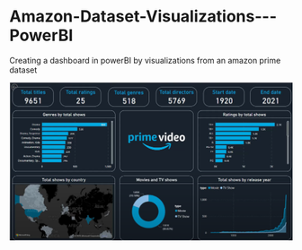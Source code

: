 # Amazon-Dataset-Visualizations---PowerBI
Creating a dashboard in powerBI by visualizations from an amazon prime dataset 

![PowerBI](https://github.com/kartavya-y/Amazon-Dataset-Visualizations---PowerBI/blob/main/PowerBI-Dashboard.png)

